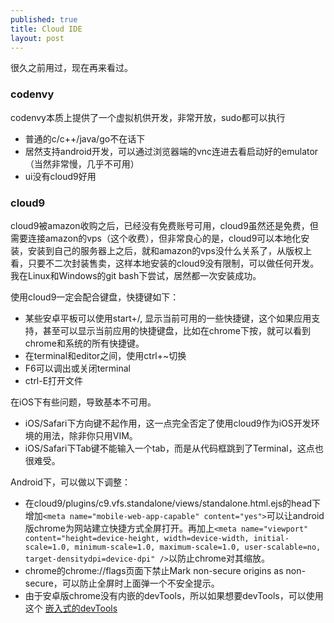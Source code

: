 ```yaml
---
published: true
title: Cloud IDE
layout: post
---
```


很久之前用过，现在再来看过。

### codenvy

codenvy本质上提供了一个虚拟机供开发，非常开放，sudo都可以执行

* 普通的c/c++/java/go不在话下
* 居然支持android开发，可以通过浏览器端的vnc连进去看启动好的emulator（当然非常慢，几乎不可用）
* ui没有cloud9好用

### cloud9

cloud9被amazon收购之后，已经没有免费账号可用，cloud9虽然还是免费，但需要连接amazon的vps（这个收费），但非常良心的是，cloud9可以本地化安装，安装到自己的服务器上之后，就和amazon的vps没什么关系了，从版权上看，只要不二次封装售卖，这样本地安装的cloud9没有限制，可以做任何开发。我在Linux和Windows的git bash下尝试，居然都一次安装成功。


使用cloud9一定会配合键盘，快捷键如下：

* 某些安卓平板可以使用start+/, 显示当前可用的一些快捷键，这个如果应用支持，甚至可以显示当前应用的快捷键盘，比如在chrome下按，就可以看到chrome和系统的所有快捷键。
* 在terminal和editor之间，使用ctrl+~切换
* F6可以调出或关闭terminal
* ctrl-E打开文件

在iOS下有些问题，导致基本不可用。

* iOS/Safari下方向键不起作用，这一点完全否定了使用cloud9作为iOS开发环境的用法，除非你只用VIM。
* iOS/Safari下Tab键不能输入一个tab，而是从代码框跳到了Terminal，这点也很难受。

Android下，可以做以下调整：

* 在cloud9/plugins/c9.vfs.standalone/views/standalone.html.ejs的head下增加`<meta name="mobile-web-app-capable" content="yes">`可以让android版chrome为网站建立快捷方式全屏打开。再加上`<meta name="viewport" content="height=device-height, width=device-width, initial-scale=1.0, minimum-scale=1.0, maximum-scale=1.0, user-scalable=no, target-densitydpi=device-dpi" />`以防止chrome对其缩放。
* chrome的chrome://flags页面下禁止Mark non-secure origins as non-secure，可以防止全屏时上面弹一个不安全提示。
* 由于安卓版chrome没有内嵌的devTools，所以如果想要devTools，可以使用这个 [嵌入式的devTools](https://github.com/liriliri/eruda)
